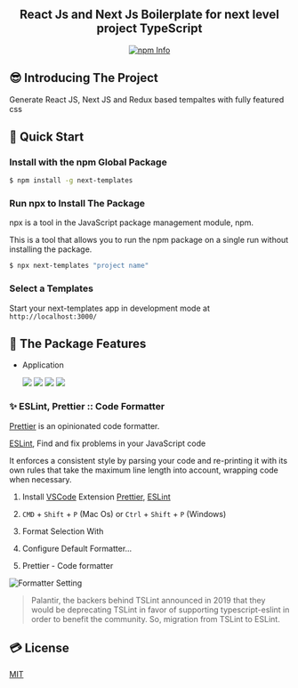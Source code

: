 <h2 align="center">React Js and Next Js Boilerplate for next level project TypeScript</h2>

<p align ="center">
  <a href="https://nodei.co/npm/next-templates" target="_blank">
    <img src="https://nodei.co/npm/next-templates.png" alt="npm Info" />
  </a>
</p>

## 😎 Introducing The Project

Generate React JS, Next JS and Redux based tempaltes with fully featured css

## 🚀 Quick Start

### Install with the npm Global Package

```bash
$ npm install -g next-templates
```

### Run npx to Install The Package

npx is a tool in the JavaScript package management module, npm.

This is a tool that allows you to run the npm package on a single run without installing the package.

```bash
$ npx next-templates "project name"
```

### Select a Templates

Start your next-templates app in development mode at `http://localhost:3000/`

## 💎 The Package Features

- Application

  ![](https://img.shields.io/badge/-React-007ACC?style=for-the-badge&logo=React&logoColor=fff)
  ![](https://img.shields.io/badge/-TypeScript-007ACC?style=for-the-badge&logo=TypeScript&logoColor=fff)
  ![](https://img.shields.io/badge/-NPM-CB3837?style=for-the-badge&logo=NPM&logoColor=fff)
  ![](https://img.shields.io/badge/-Node.js-339933?style=for-the-badge&logo=Node.js&logoColor=fff)

### ✨ ESLint, Prettier :: Code Formatter

[Prettier](https://prettier.io/) is an opinionated code formatter.

[ESLint](https://eslint.org/), Find and fix problems in your JavaScript code

It enforces a consistent style by parsing your code and re-printing it with its own rules that take the maximum line length into account, wrapping code when necessary.

1. Install [VSCode](https://code.visualstudio.com/) Extension [Prettier](https://marketplace.visualstudio.com/items?itemName=esbenp.prettier-vscode), [ESLint](https://marketplace.visualstudio.com/items?itemName=dbaeumer.vscode-eslint)

2. `CMD` + `Shift` + `P` (Mac Os) or `Ctrl` + `Shift` + `P` (Windows)

3. Format Selection With

4. Configure Default Formatter...

5. Prettier - Code formatter

<img src="https://user-images.githubusercontent.com/42952358/126604937-4ef50b61-b7e4-4635-b3c9-3c94dd6b06fa.png" alt="Formatter Setting" />

> Palantir, the backers behind TSLint announced in 2019 that they would be deprecating TSLint in favor of supporting typescript-eslint in order to benefit the community.
> So, migration from TSLint to ESLint.

## 💳 License

[MIT](LICENSE)
